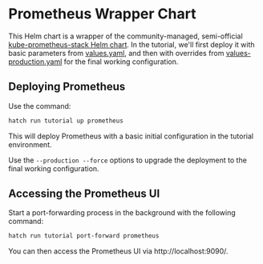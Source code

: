# Prometheus Wrapper Chart

This Helm chart is a wrapper of the community-managed, semi-official [kube-prometheus-stack Helm chart](https://github.com/prometheus-community/helm-charts/tree/main/charts/kube-prometheus-stack#readme). In the tutorial, we'll first deploy it with basic parameters from [values.yaml](values.yaml), and then with overrides from [values-production.yaml](values-production.yaml) for the final working configuration.

## Deploying Prometheus

Use the command:

```sh
hatch run tutorial up prometheus
```

This will deploy Prometheus with a basic initial configuration in the tutorial environment.

Use the `--production --force` options to upgrade the deployment to the final working configuration.

## Accessing the Prometheus UI

Start a port-forwarding process in the background with the following command:

```sh
hatch run tutorial port-forward prometheus
```

You can then access the Prometheus UI via http://localhost:9090/.